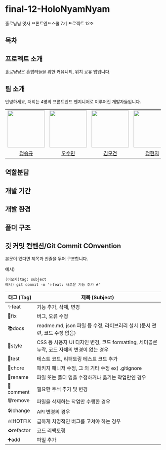 # final-12-HoloNyamNyam

홀로냠냠
멋사 프론트엔드스쿨 7기 프로젝트 12조

## 목차

## 프로젝트 소개

홀로냠냠은 혼밥러들을 위한 커뮤니티, 위치 공유 앱입니다.

## 팀 소개

안녕하세요, 저희는 4명의 프론트엔드 엔지니어로 이루어진 개발자들입니다.

<div align="center">

|                                                                                          |                                                                                          |                                                                                          |                                                                                        |
| :--------------------------------------------------------------------------------------: | :--------------------------------------------------------------------------------------: | :--------------------------------------------------------------------------------------: | :------------------------------------------------------------------------------------: |
| <img src="https://avatars.githubusercontent.com/u/127311862?v=4" width="120px;" alt=""/> | <img src="https://avatars.githubusercontent.com/u/127311862?v=4" width="120px;" alt=""/> | <img src="https://avatars.githubusercontent.com/u/127311862?v=4" width="120px;" alt=""/> | <img src="https://avatars.githubusercontent.com/u/127311862?v=4" width="120" alt="" /> |
|                           [정승규](seunggyujung008@gmail.com)                            |                              [오수민](osm960110@gmail.com)                               |                             [김모건](sendithere79@naver.com)                             |                              [정현지](hgee9816@gmail.com)                              |

</div>

## 역할분담

## 개발 기간

## 개발 환경

## 폴더 구조

## 깃 커밋 컨벤션/Git Commit COnvention

본문이 있다면 제목과 빈줄을 두어 구분합니다.

예시)

```
(이모지)tag: subject
예시) git commit -m '✨feat: 새로운 기능 추가 #'
```

| 태그 (Tag) | 제목 (Subject)                                                                             |
| ---------- | ------------------------------------------------------------------------------------------ |
| ✨feat     | 기능 추가, 삭제, 변경                                                                      |
| 🐞fix      | 버그, 오류 수정                                                                            |
| 📚docs     | readme.md, json 파일 등 수정, 라이브러리 설치 (문서 관련, 코드 수정 없음)                  |
| 💄style    | CSS 등 사용자 UI 디자인 변경, 코드 formatting, 세미콜론 누락, 코드 자체의 변경이 없는 경우 |
| 🚧test     | 테스트 코드, 리팩토링 테스트 코드 추가                                                     |
| 🎁chore    | 패키지 매니저 수정, 그 외 기타 수정 ex) .gitignore                                         |
| 📝rename   | 파일 또는 폴더 명을 수정하거나 옮기는 작업만인 경우                                        |
| 💬comment  | 필요한 주석 추가 및 변경                                                                   |
| 🗑remove    | 파일을 삭제하는 작업만 수행한 경우                                                         |
| 🛠change    | API 변경의 경우                                                                            |
| 🔥!HOTFIX  | 급하게 치명적인 버그를 고쳐야 하는 경우                                                    |
| ♻️refactor | 코드 리팩토링                                                                              |
| ➕add      | 파일 추가                                                                                  |
